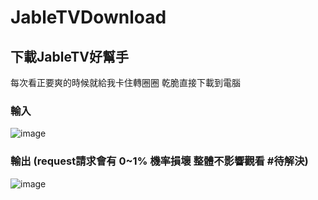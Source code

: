 # JableTVDownload

## 下載JableTV好幫手

每次看正要爽的時候就給我卡住轉圈圈 
乾脆直接下載到電腦

### 輸入
![image](https://github.com/hcjohn463/JableDownload/blob/main/img/input.PNG)

### 輸出 (request請求會有 0~1% 機率損壞 整體不影響觀看 #待解決)

![image](https://github.com/hcjohn463/JableDownload/blob/main/img/output.PNG)
